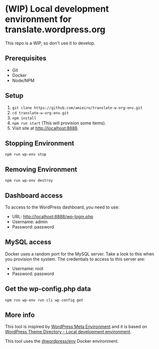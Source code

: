 # (WIP) Local development environment for translate.wordpress.org

This repo is a WIP, so don't use it to develop.

## Prerequisites
- Git
- Docker
- Node/NPM

## Setup
1. `git clone https://github.com/amieiro/translate-w-org-env.git`
2. `cd translate-w-org-env.git`
3. `npm install`
4. `npm run start` (This will provision some items).
5. Visit site at <a href="http://localhost:8888" target="_blank">http://localhost:8888</a>.


## Stopping Environment
`npm run wp-env stop`

## Removing Environment
`npm run wp-env destroy`

## Dashboard access
To access to the WordPress dashboard, you need to use:
- URL: <a href="http://localhost:8888/wp-login.php" target="_blank">http://localhost:8888/wp-login.php</a>
- Username: admin
- Password: password

## MySQL access
Docker uses a random port for the MySQL server. Take a look to this when you provision the 
system. The credentials to access to this server are:
- Username: root
- Password: password

## Get the wp-config.php data
`npm run wp-env run cli wp config get`

## More info

This tool is inspired by [WordPress Meta Environment](https://github.com/WordPress/meta-environment) and it is based on 
[WordPress Theme Directory - Local development environment](https://github.com/WordPress/theme-directory-env).

This tool uses the [@wordpress/env](https://developer.wordpress.org/block-editor/reference-guides/packages/packages-env/)
Docker environment.